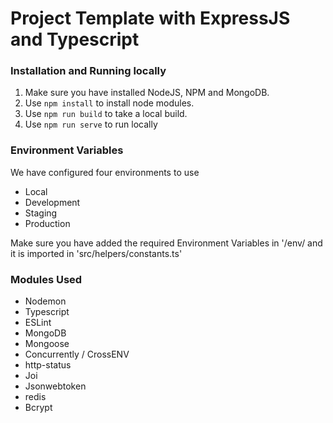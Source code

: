 # Project Template with ExpressJS and Typescript

### Installation and Running locally

1. Make sure you have installed NodeJS, NPM and MongoDB.
1. Use `npm install` to install node modules.
1. Use `npm run build` to take a local build.
1. Use `npm run serve` to run locally

### Environment Variables

We have configured four environments to use 

* Local
* Development
* Staging
* Production

Make sure you have added the required Environment Variables in '/env/ and it is imported in 'src/helpers/constants.ts'

### Modules Used

* Nodemon
* Typescript
* ESLint
* MongoDB
* Mongoose
* Concurrently / CrossENV
* http-status
* Joi
* Jsonwebtoken
* redis
* Bcrypt